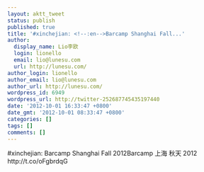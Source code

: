 ```yaml
---
layout: aktt_tweet
status: publish
published: true
title: '#xinchejian: <!--:en-->Barcamp Shanghai Fall...'
author:
  display_name: Lio李欧
  login: lionello
  email: lio@lunesu.com
  url: http://lunesu.com/
author_login: lionello
author_email: lio@lunesu.com
author_url: http://lunesu.com/
wordpress_id: 6949
wordpress_url: http://twitter-252687745435197440
date: '2012-10-01 16:33:47 +0800'
date_gmt: '2012-10-01 08:33:47 +0800'
categories: []
tags: []
comments: []
---
```

<p>#xinchejian: <!--:en-->Barcamp Shanghai Fall 2012<!--:--><!--:zh-->Barcamp 上海 秋天 2012<!--:--> http://t.co/oFgbrdqG</p>
